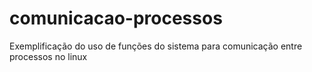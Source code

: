# comunicacao-processos
Exemplificação do uso de funções do sistema para comunicação entre processos no linux
